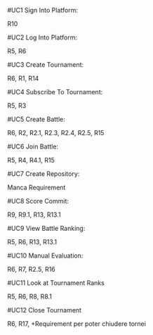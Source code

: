 #UC1 Sign Into Platform:

R10

#UC2 Log Into Platform:

R5, R6

#UC3 Create Tournament:

R6, R1, R14

#UC4 Subscribe To Tournament:

R5, R3

#UC5 Create Battle:

R6, R2, R2.1, R2.3, R2.4, R2.5, R15

#UC6 Join Battle:

R5, R4, R4.1, R15

#UC7 Create Repository:

Manca Requirement

#UC8 Score Commit:

R9, R9.1, R13, R13.1

#UC9 View Battle Ranking:

R5, R6, R13, R13.1

#UC10 Manual Evaluation:

R6, R7, R2.5, R16

#UC11 Look at Tournament Ranks

R5, R6, R8, R8.1

#UC12 Close Tournament

R6, R17, +Requirement per poter chiudere tornei